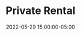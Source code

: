 ---
date: 2022-05-29 15:00:00-05:00
dates: 3:00 pm on Sat May 29 2022
draft: true
durationMinutes: 300
title: Private Rental
---